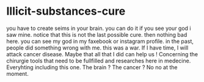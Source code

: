 # Illicit-substances-cure
you have to create seims in your brain. you can do it if you see your god  i saw mine. notice that this is not the last possible cure. then nothing bad here. you can see my god in my faxebook or instagram profile. in the past, people did something wrong with me. this was a war. If I have time, I will attack cancer disease. Maybe that all that I did can help us ! Concerning the chirurgie tools that need to be fullfilled and researches here in medecine. Everyhting including this one. The brain ? The cancer ? No no at the moment.
